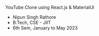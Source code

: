 YouTube Clone using React.js & MaterialUI

- Nipun Singh Rathore
- B.Tech, CSE - JIIT
- 6th Sem, January to May 2023
